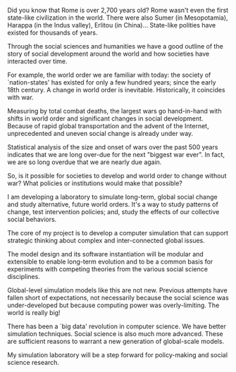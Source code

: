 Did you know that Rome is over 2,700 years old? Rome wasn't even the first state-like civilization in the world.  There were also Sumer (in Mesopotamia), Harappa (in the Indus valley), Erlitou (in China)... State-like polities have existed for thousands of years. 

Through the social sciences and humanities we have a good outline of the story of social development around the world and how societies have interacted over time.

For example, the world order we are familiar with today: the society of `nation-states' has existed for only a few hundred years; since the early 18th century. A change in world order is inevitable. Historically, it coincides with war.

Measuring by total combat deaths, the largest wars go hand-in-hand with shifts in world order and significant changes in social development. Because of rapid global transportation and the advent of the Internet, unprecedented and uneven social change is already under way.

Statistical analysis of the size and onset of wars over the past 500 years indicates that we are long over-due for the next "biggest war ever". In fact, we are so long overdue that we are nearly due again. 

So, is it possible for societies to develop and world order to change without war? What policies or institutions would make that possible?

I am developing a laboratory to simulate long-term, global social change and study alternative, future world orders. It's a way to study patterns of change, test intervention policies; and, study the effects of our collective social behaviors.

The core of my project is to develop a computer simulation that can support strategic thinking about complex and inter-connected global issues.

The model design and its software instantiation will be modular and extensible to enable long-term evolution and to be a common basis for experiments with competing theories from the various social science disciplines.

Global-level simulation models like this are not new. Previous attempts have fallen short of expectations, not necessarily because the social science was under-developed but because computing power was overly-limiting. The world is really big!

There has been a `big data' revolution in computer science. We have better simulation techniques. Social science is also much more advanced. These are sufficient reasons to warrant a new generation of global-scale models. 

My simulation laboratory will be a step forward for policy-making and social science research.
